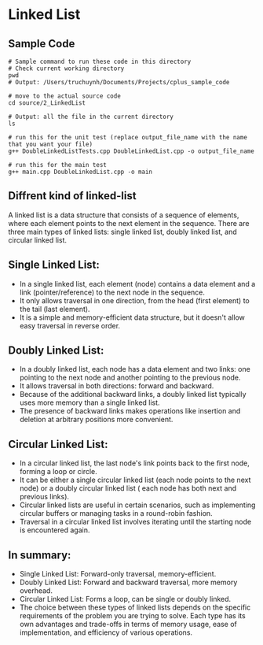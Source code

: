 # Linked List

## Sample Code

```
# Sample command to run these code in this directory
# Check current working directory
pwd         
# Output: /Users/truchuynh/Documents/Projects/cplus_sample_code

# move to the actual source code
cd source/2_LinkedList

# Output: all the file in the current directory
ls          
 
# run this for the unit test (replace output_file_name with the name that you want your file)
g++ DoubleLinkedListTests.cpp DoubleLinkedList.cpp -o output_file_name

# run this for the main test
g++ main.cpp DoubleLinkedList.cpp -o main

```

## Diffrent kind of linked-list

A linked list is a data structure that consists of a sequence of elements, where each element points to the next element
in the sequence. There are three main types of linked lists: single linked list, doubly linked list, and circular linked
list.

## Single Linked List:

- In a single linked list, each element (node) contains a data element and a link (pointer/reference) to the next node
  in the sequence.
- It only allows traversal in one direction, from the head (first element) to the tail (last element).
- It is a simple and memory-efficient data structure, but it doesn't allow easy traversal in reverse order.

## Doubly Linked List:

- In a doubly linked list, each node has a data element and two links: one pointing to the next node and another
  pointing to the previous node.
- It allows traversal in both directions: forward and backward.
- Because of the additional backward links, a doubly linked list typically uses more memory than a single linked list.
- The presence of backward links makes operations like insertion and deletion at arbitrary positions more convenient.

## Circular Linked List:

- In a circular linked list, the last node's link points back to the first node, forming a loop or circle.
- It can be either a single circular linked list (each node points to the next node) or a doubly circular linked list (
  each node has both next and previous links).
- Circular linked lists are useful in certain scenarios, such as implementing circular buffers or managing tasks in a
  round-robin fashion.
- Traversal in a circular linked list involves iterating until the starting node is encountered again.

## In summary:

- Single Linked List: Forward-only traversal, memory-efficient.
- Doubly Linked List: Forward and backward traversal, more memory overhead.
- Circular Linked List: Forms a loop, can be single or doubly linked.
- The choice between these types of linked lists depends on the specific requirements of the problem you are trying to
  solve. Each type has its own advantages and trade-offs in terms of memory usage, ease of implementation, and
  efficiency of various operations.





